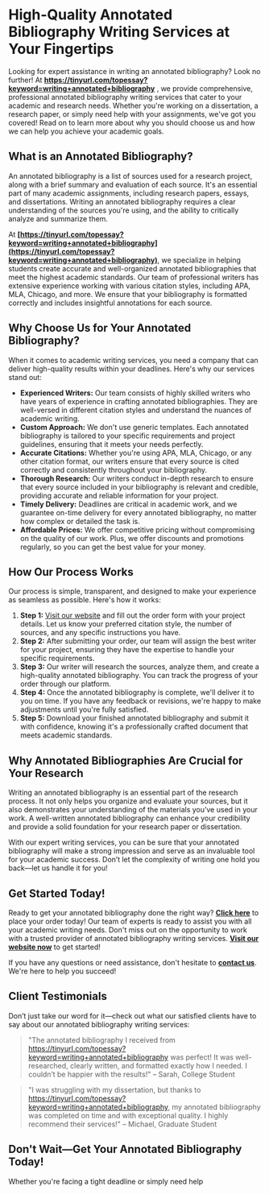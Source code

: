 # High-Quality Annotated Bibliography Writing Services at Your Fingertips

Looking for expert assistance in writing an annotated bibliography? Look no further! At **https://tinyurl.com/topessay?keyword=writing+annotated+bibliography** , we provide comprehensive, professional annotated bibliography writing services that cater to your academic and research needs. Whether you're working on a dissertation, a research paper, or simply need help with your assignments, we've got you covered! Read on to learn more about why you should choose us and how we can help you achieve your academic goals.

## What is an Annotated Bibliography?

An annotated bibliography is a list of sources used for a research project, along with a brief summary and evaluation of each source. It's an essential part of many academic assignments, including research papers, essays, and dissertations. Writing an annotated bibliography requires a clear understanding of the sources you're using, and the ability to critically analyze and summarize them.

At **[https://tinyurl.com/topessay?keyword=writing+annotated+bibliography](https://tinyurl.com/topessay?keyword=writing+annotated+bibliography)**, we specialize in helping students create accurate and well-organized annotated bibliographies that meet the highest academic standards. Our team of professional writers has extensive experience working with various citation styles, including APA, MLA, Chicago, and more. We ensure that your bibliography is formatted correctly and includes insightful annotations for each source.

## Why Choose Us for Your Annotated Bibliography?

When it comes to academic writing services, you need a company that can deliver high-quality results within your deadlines. Here's why our services stand out:

- **Experienced Writers:** Our team consists of highly skilled writers who have years of experience in crafting annotated bibliographies. They are well-versed in different citation styles and understand the nuances of academic writing.
- **Custom Approach:** We don't use generic templates. Each annotated bibliography is tailored to your specific requirements and project guidelines, ensuring that it meets your needs perfectly.
- **Accurate Citations:** Whether you're using APA, MLA, Chicago, or any other citation format, our writers ensure that every source is cited correctly and consistently throughout your bibliography.
- **Thorough Research:** Our writers conduct in-depth research to ensure that every source included in your bibliography is relevant and credible, providing accurate and reliable information for your project.
- **Timely Delivery:** Deadlines are critical in academic work, and we guarantee on-time delivery for every annotated bibliography, no matter how complex or detailed the task is.
- **Affordable Prices:** We offer competitive pricing without compromising on the quality of our work. Plus, we offer discounts and promotions regularly, so you can get the best value for your money.

## How Our Process Works

Our process is simple, transparent, and designed to make your experience as seamless as possible. Here's how it works:

1. **Step 1:** [Visit our website](https://tinyurl.com/topessay?keyword=writing+annotated+bibliography) and fill out the order form with your project details. Let us know your preferred citation style, the number of sources, and any specific instructions you have.
2. **Step 2:** After submitting your order, our team will assign the best writer for your project, ensuring they have the expertise to handle your specific requirements.
3. **Step 3:** Our writer will research the sources, analyze them, and create a high-quality annotated bibliography. You can track the progress of your order through our platform.
4. **Step 4:** Once the annotated bibliography is complete, we'll deliver it to you on time. If you have any feedback or revisions, we're happy to make adjustments until you're fully satisfied.
5. **Step 5:** Download your finished annotated bibliography and submit it with confidence, knowing it's a professionally crafted document that meets academic standards.

## Why Annotated Bibliographies Are Crucial for Your Research

Writing an annotated bibliography is an essential part of the research process. It not only helps you organize and evaluate your sources, but it also demonstrates your understanding of the materials you’ve used in your work. A well-written annotated bibliography can enhance your credibility and provide a solid foundation for your research paper or dissertation.

With our expert writing services, you can be sure that your annotated bibliography will make a strong impression and serve as an invaluable tool for your academic success. Don’t let the complexity of writing one hold you back—let us handle it for you!

## Get Started Today!

Ready to get your annotated bibliography done the right way? **[Click here](https://tinyurl.com/topessay?keyword=writing+annotated+bibliography)** to place your order today! Our team of experts is ready to assist you with all your academic writing needs. Don't miss out on the opportunity to work with a trusted provider of annotated bibliography writing services. **[Visit our website now](https://tinyurl.com/topessay?keyword=writing+annotated+bibliography)** to get started!

If you have any questions or need assistance, don't hesitate to **[contact us](https://tinyurl.com/topessay?keyword=writing+annotated+bibliography)**. We're here to help you succeed!

## Client Testimonials

Don’t just take our word for it—check out what our satisfied clients have to say about our annotated bibliography writing services:

> "The annotated bibliography I received from https://tinyurl.com/topessay?keyword=writing+annotated+bibliography was perfect! It was well-researched, clearly written, and formatted exactly how I needed. I couldn’t be happier with the results!" – Sarah, College Student

> "I was struggling with my dissertation, but thanks to https://tinyurl.com/topessay?keyword=writing+annotated+bibliography, my annotated bibliography was completed on time and with exceptional quality. I highly recommend their services!" – Michael, Graduate Student

## Don't Wait—Get Your Annotated Bibliography Today!

Whether you're facing a tight deadline or simply need help
